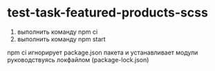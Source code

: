 # test-task-featured-products-scss

1. выполнить команду npm ci
2. выполнить команду npm start

npm ci игнорирует package.json пакета и устанавливает модули руководствуясь локфайлом (package-lock.json)
